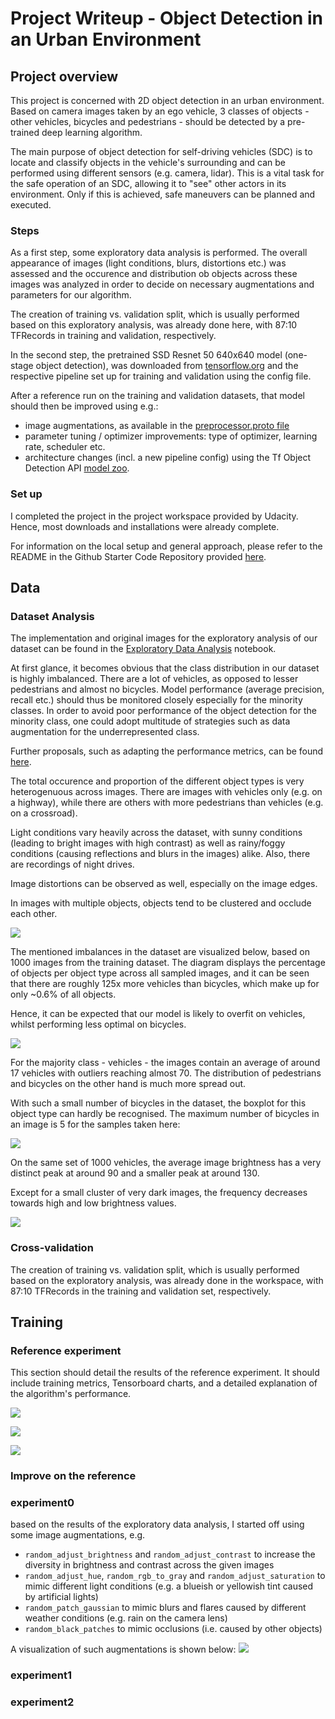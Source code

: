 # Project Writeup - Object Detection in an Urban Environment

## Project overview
This project is concerned with 2D object detection in an urban environment.
Based on camera images taken by an ego vehicle, 3 classes of objects - other vehicles, bicycles and pedestrians - 
should be detected by a pre-trained deep learning algorithm.

The main purpose of object detection for self-driving vehicles (SDC) is to locate and classify objects in the vehicle's
surrounding and can be performed using different sensors (e.g. camera, lidar).
This is a vital task for the safe operation of an SDC, allowing it to "see" other actors in its environment.
Only if this is achieved, safe maneuvers can be planned and executed.

### Steps
As a first step, some exploratory data analysis is performed. The overall appearance of images 
(light conditions, blurs, distortions etc.) was assessed and the occurence and distribution ob objects across 
these images was analyzed in order to decide on necessary augmentations and parameters for our algorithm.

The creation of training vs. validation split, which is usually performed based on this exploratory analysis, 
was already done here, with 87:10 TFRecords in training and validation, respectively.

In the second step, the pretrained SSD Resnet 50 640x640 model (one-stage object detection), 
was downloaded from [tensorflow.org](http://download.tensorflow.org/models/object_detection/tf2/20200711/ssd_resnet50_v1_fpn_640x640_coco17_tpu-8.tar.gz)
and the respective pipeline set up for training and validation using the config file.

After a reference run on the training and validation datasets, that model should then be improved using e.g.:
* image augmentations, as available in the [preprocessor.proto file](https://github.com/tensorflow/models/blob/master/research/object_detection/protos/preprocessor.proto)
* parameter tuning / optimizer improvements: type of optimizer, learning rate, scheduler etc.
* architecture changes (incl. a new pipeline config) using the Tf Object Detection API [model zoo](https://github.com/tensorflow/models/blob/master/research/object_detection/g3doc/tf2_detection_zoo.md).

### Set up
I completed the project in the project workspace provided by Udacity.
Hence, most downloads and installations were already complete.

For information on the local setup and general approach, please refer to the README in the 
Github Starter Code Repository provided [here](https://github.com/udacity/nd013-c1-vision-starter).

## Data
### Dataset Analysis
The implementation and original images for the exploratory analysis of our dataset can be found 
in the [Exploratory Data Analysis](Exploratory+Data+Analysis.ipynb) notebook.

At first glance, it becomes obvious that the class distribution in our dataset is highly imbalanced. 
There are a lot of vehicles, as opposed to lesser pedestrians and almost no bicycles. 
Model performance (average precision, recall etc.) should thus be monitored closely especially for the minority classes. 
In order to avoid poor performance of the object detection for the minority class, 
one could adopt multitude of strategies such as data augmentation for the underrepresented class.

Further proposals, such as adapting the performance metrics, can be found [here](https://machinelearningmastery.com/tactics-to-combat-imbalanced-classes-in-your-machine-learning-dataset/).

The total occurence and proportion of the different object types is very heterogenuous across images.
There are images with vehicles only (e.g. on a highway), while there are others with more pedestrians than vehicles (e.g. on a crossroad).

Light conditions vary heavily across the dataset, with sunny conditions (leading to bright images with high contrast)
as well as rainy/foggy conditions (causing reflections and blurs in the images) alike. 
Also, there are recordings of night drives.

Image distortions can be observed as well, especially on the image edges.

In images with multiple objects, objects tend to be clustered and occlude each other.

![](results/data_exploratory_analysis.png)

The mentioned imbalances in the dataset are visualized below, based on 1000 images from the training dataset.
The diagram displays the percentage of objects per object type across all sampled images, 
and it can be seen that there are roughly 125x more vehicles than bicycles, 
which make up for only ~0.6% of all objects.

Hence, it can be expected that our model is likely to overfit on vehicles, whilst performing less optimal on bicycles.

![](results/data_exploratory_analysis_piechart.png)

For the majority class - vehicles - the images contain an average of around 17 vehicles with outliers reaching almost 70.
The distribution of pedestrians and bicycles on the other hand is much more spread out.

With such a small number of bicycles in the dataset, the boxplot for this object type can hardly be recognised.
The maximum number of bicycles in an image is 5 for the samples taken here:

![](results/data_exploratory_analysis_box.png)

On the same set of 1000 vehicles, the average image brightness has a very distinct peak at around 90 
and a smaller peak at around 130.

Except for a small cluster of very dark images, the frequency decreases towards high and low brightness values.

![](results/data_exploratory_analysis_brightness.png)

### Cross-validation
The creation of training vs. validation split, which is usually performed based on the exploratory analysis, 
was already done in the workspace, with 87:10 TFRecords in the training and validation set, respectively.

## Training

### Reference experiment
This section should detail the results of the reference experiment.
It should include training metrics, Tensorboard charts, and a detailed explanation of the algorithm's performance.

![](results/tensorboard_training_reference3.JPG)

![](results/tensorboard_training_reference_learning3.JPG)

![](results/tensorboard_eval_reference3.JPG)

### Improve on the reference

### experiment0
based on the results of the exploratory data analysis, I started off using some image augmentations, e.g.
* `random_adjust_brightness` and `random_adjust_contrast` to increase the diversity in brightness and contrast across the given images
* `random_adjust_hue`, `random_rgb_to_gray` and `random_adjust_saturation` to mimic different light conditions (e.g. a blueish or yellowish tint caused by artificial lights)
* `random_patch_gaussian` to mimic blurs and flares caused by different weather conditions (e.g. rain on the camera lens)
* `random_black_patches` to mimic occlusions (i.e. caused by other objects)

A visualization of such augmentations is shown below:
![](results/experiment0_augmentations.JPG)

### experiment1
### experiment2